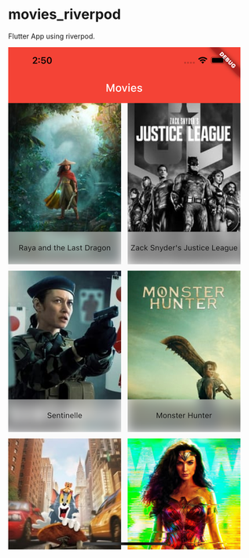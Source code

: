 # movies_riverpod

Flutter App using riverpod.

![Screenshot](simulator_screenshot_6B54FE55-7064-4FAF-AF42-3C8DA203A76B.png)
